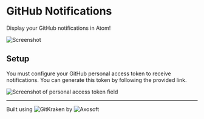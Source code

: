 # GitHub Notifications

Display your GitHub notifications in Atom!

![Screenshot](https://raw.github.com/Axosoft/atom-github-notifications/master/resources/screenshot1.png)

## Setup

You must configure your GitHub personal access token to receive notifications. You can generate this token by following the provided link.

![Screenshot of personal access token field](https://raw.github.com/Axosoft/atom-github-notifications/master/resources/access-token-setting.png)

---

Built using
![GitKraken](https://raw.github.com/Axosoft/atom-github-notifications/master/resources/gk-logo.png)
by
![Axosoft](https://raw.github.com/Axosoft/atom-github-notifications/master/resources/axosoft-logo.png)
